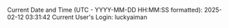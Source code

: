 Current Date and Time (UTC - YYYY-MM-DD HH:MM:SS formatted): 2025-02-12 03:31:42
Current User's Login: luckyaiman
